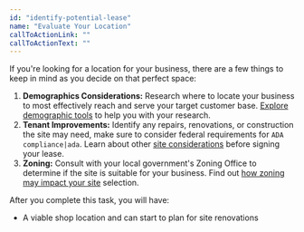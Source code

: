 ```yaml
---
id: "identify-potential-lease"
name: "Evaluate Your Location"
callToActionLink: ""
callToActionText: ""
---
```


If you're looking for a location for your business, there are a few things to keep in mind as you decide on that perfect space:

1. **Demographics Considerations:** Research where to locate your business to most effectively reach and serve your target customer base. [Explore demographic tools](https://business.nj.gov/pages/additional-site-selection-research) to help you with your research.
2. **Tenant Improvements:** Identify any repairs, renovations, or construction the site may need, make sure to consider federal requirements for `ADA compliance|ada`. Learn about other [site considerations](https://business.nj.gov/pages/additional-site-selection-research) before signing your lease.
3. **Zoning:** Consult with your local government's Zoning Office to determine if the site is suitable for your business. Find out [how zoning may impact your site](https://business.nj.gov/pages/choose-a-location) selection.

After you complete this task, you will have:
- A viable shop location and can start to plan for site renovations
